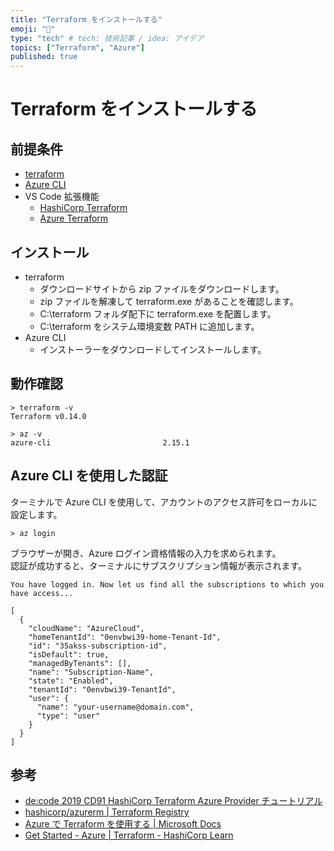 ```yaml
---
title: "Terraform をインストールする"
emoji: "🐡"
type: "tech" # tech: 技術記事 / idea: アイデア
topics: ["Terraform", "Azure"]
published: true
---
```


# Terraform をインストールする

## 前提条件

- [terraform](https://www.terraform.io/downloads.html)
- [Azure CLI](https://aka.ms/installazurecliwindows)
- VS Code 拡張機能
  - [HashiCorp Terraform](https://marketplace.visualstudio.com/items?itemName=HashiCorp.terraform)
  - [Azure Terraform](https://marketplace.visualstudio.com/items?itemName=ms-azuretools.vscode-azureterraform)

## インストール

- terraform
  - ダウンロードサイトから zip ファイルをダウンロードします。
  - zip ファイルを解凍して terraform.exe があることを確認します。
  - C:\terraform フォルダ配下に terraform.exe を配置します。
  - C:\terraform をシステム環境変数 PATH に追加します。
- Azure CLI
  - インストーラーをダウンロードしてインストールします。

## 動作確認

```
> terraform -v
Terraform v0.14.0

> az -v
azure-cli                         2.15.1
```

## Azure CLI を使用した認証

ターミナルで Azure CLI を使用して、アカウントのアクセス許可をローカルに設定します。  

```
> az login
```

ブラウザーが開き、Azure ログイン資格情報の入力を求められます。  
認証が成功すると、ターミナルにサブスクリプション情報が表示されます。  

```
You have logged in. Now let us find all the subscriptions to which you have access...

[
  {
    "cloudName": "AzureCloud",
    "homeTenantId": "0envbwi39-home-Tenant-Id",
    "id": "35akss-subscription-id",
    "isDefault": true,
    "managedByTenants": [],
    "name": "Subscription-Name",
    "state": "Enabled",
    "tenantId": "0envbwi39-TenantId",
    "user": {
      "name": "your-username@domain.com",
      "type": "user"
    }
  }
]
```

## 参考

- [de:code 2019 CD91 HashiCorp Terraform Azure Provider チュートリアル](https://eventmarketing.blob.core.windows.net/decode2019-after/decode19_PDF_CD91.pdf)
- [hashicorp/azurerm | Terraform Registry](https://registry.terraform.io/providers/hashicorp/azurerm/latest/docs)
- [Azure で Terraform を使用する | Microsoft Docs](https://docs.microsoft.com/ja-jp/azure/developer/terraform/overview)
- [Get Started - Azure | Terraform - HashiCorp Learn](https://learn.hashicorp.com/collections/terraform/azure-get-started)
